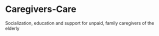 # Caregivers-Care
Socialization, education and support for unpaid, family caregivers of the elderly
